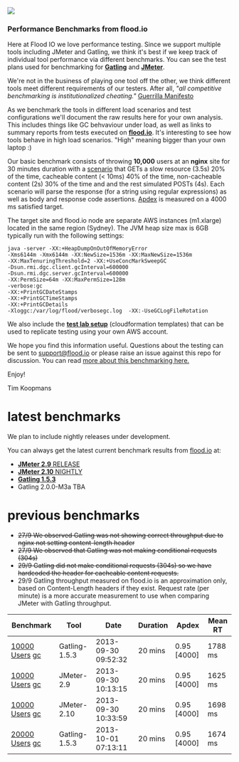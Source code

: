 ![](https://flood.io/assets/flood-logo.png)

### Performance Benchmarks from flood.io

Here at Flood IO we love performance testing. Since we support multiple tools including JMeter and Gatling, we think it's best if we keep track of individual tool performance via different benchmarks. You can see the test plans used for benchmarking for __[Gatling](./benchmarks/spec/gatling.scala)__ and __[JMeter](./benchmarks/spec/jmeter.jmx)__.

We're not in the business of playing one tool off the other, we think different tools meet different requirements of our testers. After all, _"all competitive benchmarking is institutionalized cheating."_ [Guerrilla Manifesto](http://www.perfdynamics.com/Manifesto/gcaprules.html#tth_sEc1.21)

As we benchmark the tools in different load scenarios and test configurations we'll document the raw results here for your own analysis. This includes things like GC behvaviour under load, as well as links to summary reports from tests executed on __[flood.io](https://flood.io)__. It's interesting to see how tools behave in high load scenarios. "High" meaning bigger than your own laptop :)

Our basic benchmark consists of throwing __10,000__ users at an __nginx__ site for 30 minutes duration with a [scenario](./benchmarks/spec/scenario.md) that GETs a slow resource (3.5s) 20% of the time, cacheable content (< 10ms) 40% of the time, non-cacheable content (2s) 30% of the time and and the rest simulated POSTs (4s). Each scenario will parse the response (for a string using regular expressions) as well as body and response code assertions. [Apdex](http://apdex.org) is measured on a 4000 ms satisfied target. 

The target site and flood.io node are separate AWS instances (m1.xlarge) located in the same region (Sydney). The JVM heap size max is 6GB typically run with the following settings:

```
java -server -XX:+HeapDumpOnOutOfMemoryError 
-Xms6144m -Xmx6144m -XX:NewSize=1536m -XX:MaxNewSize=1536m 
-XX:MaxTenuringThreshold=2 -XX:+UseConcMarkSweepGC 
-Dsun.rmi.dgc.client.gcInterval=600000 
-Dsun.rmi.dgc.server.gcInterval=600000 
-XX:PermSize=64m -XX:MaxPermSize=128m 
-verbose:gc 
-XX:+PrintGCDateStamps 
-XX:+PrintGCTimeStamps 
-XX:+PrintGCDetails
-Xloggc:/var/log/flood/verbosegc.log  -XX:-UseGCLogFileRotation
```

We also include the __[test lab setup](./sites)__ (cloudformation templates) that can be used to replicate testing using your own AWS account. 

We hope you find this information useful. Questions about the testing can be sent to support@flood.io or please raise an issue against this repo for discussion. You can read [more about this benchmarking here.](https://flood.io/blog/11-benchmarking-jmeter-and-gatling)

Enjoy!

Tim Koopmans

latest benchmarks
==============
We plan to include nightly releases under development.

You can always get the latest current benchmark results from [flood.io](https://flood.io) at:

* [__JMeter 2.9__ RELEASE](https://flood.io/benchmarks/jmeter)   
* [__JMeter 2.10__ NIGHTLY](https://flood.io/benchmarks/jmeter?version=-2.10)     
* [__Gatling 1.5.3__](https://flood.io/benchmarks/gatling)  
* Gatling 2.0.0-M3a TBA

previous benchmarks
==============
* ~~27/9 We observed Gatling was not showing correct throughput due to nginx not setting content-length header~~
* ~~27/9 We observed that Gatling was not making conditional requests (304s)~~
* ~~29/9 Gatling did not make conditional requests (304s) so we have hardcoded the header for cacheable content requests.~~
* 29/9 Gatling throughput measured on flood.io is an approximation only, based on Content-Length headers if they exist. Request rate (per minute) is a more accurate measurement to use when comparing JMeter with Gatling throughput.

| Benchmark                                     | Tool        | Date                         | Duration | Apdex | Mean RT    |
| -----                                         |-----        |-----                         |-----     |-----      |-----      |
| [10000 Users](https://flood.io/e639303fb162ce) [gc](./benchmarks/results/e639303fb162ce.md) | Gatling-1.5.3 | 2013-09-30 09:52:32 | 20 mins | 0.95 [4000] | 1788 ms |
| [10000 Users](https://flood.io/e281b0e339fb14) [gc](./benchmarks/results/e281b0e339fb14.md) | JMeter-2.9 | 2013-09-30 10:13:15 | 20 mins | 0.95 [4000] | 1625 ms |
| [10000 Users](https://flood.io/9fde49a2f3d43b) [gc](./benchmarks/results/9fde49a2f3d43b.md) | JMeter-2.10 | 2013-09-30 10:33:59 | 20 mins | 0.95 [4000] | 1698 ms |
| [20000 Users](https://flood.io/1cf455229dea6c) [gc](./benchmarks/results/1cf455229dea6c.md) | Gatling-1.5.3 | 2013-10-01 07:13:11 | 20 mins | 0.95 [4000] | 1674 ms |
